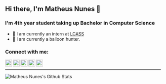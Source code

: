 ## Hi there, I'm Matheus Nunes 👋

### I'm 4th year student taking up Bachelor in Computer Science

- 🔭 I am currently an intern at [LCASS][lcass]
- 🎈 I am currently a balloon hunter.

### Connect with me:

[<img align="left" alt="MatheusNunes | Facebook" width="22px" src="https://cdn.jsdelivr.net/npm/simple-icons@v3/icons/facebook.svg" />][facebook]
[<img align="left" alt="MatheusNunes | LinkedIn" width="22px" src="https://cdn.jsdelivr.net/npm/simple-icons@v3/icons/linkedin.svg" />][linkedin]
[<img align="left" alt="MatheusNunes | Instagram" width="22px" src="https://cdn.jsdelivr.net/npm/simple-icons@v3/icons/instagram.svg" />][instagram]
[<img align="left" alt="MatheusNunes | Twitter" width="22px" src="https://cdn.jsdelivr.net/npm/simple-icons@v3/icons/twitter.svg" />][twitter]
[<img align="left" alt="MatheusNunes | Medium" width="22px" src="https://cdn.jsdelivr.net/npm/simple-icons@v3/icons/medium.svg" />][medium]


<br/>

---

<img align="left" alt="Matheus Nunes's Github Stats" src="https://github-readme-stats.vercel.app/api?username=matheusnunesismael&show_icons=true&hide_border=false" />

[facebook]: https://www.facebook.com/people/Matheus-Nunes-Ismael/100007590015835
[instagram]: https://www.instagram.com/theusnunis/
[linkedin]: https://www.linkedin.com/in/matheus-nunes-ismael-82675914b/
[twitter]: https://twitter.com/mafeusnunes
[medium]: https://medium.com/@nunes.matheus.ismael
[lcass]: https://github.com/EpidemiologiaLCAS
[anything]: https://google.com.br
